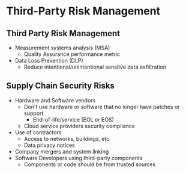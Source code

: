 # Third-Party Risk Management

## Third Party Risk Management
- Measurement systems analysis (MSA)
    - Quality Assurance performance metric
- Data Loss Prevention (DLP)
    - Reduce intentional/unintentional sensitve data exfiltration

## Supply Chain Security Risks
- Hardware and Software vendors
    - Don't use hardware or software that no longer have patches or support
        - End-of-life/service (EOL or EOS)
    - Cloud service providers security compliance
- Use of contractors
    - Access to networks, buildings, etc
    - Data privacy notices
- Company mergers and system linking
- Software Developers using third-party components
    - Components or code should be from trusted sources
